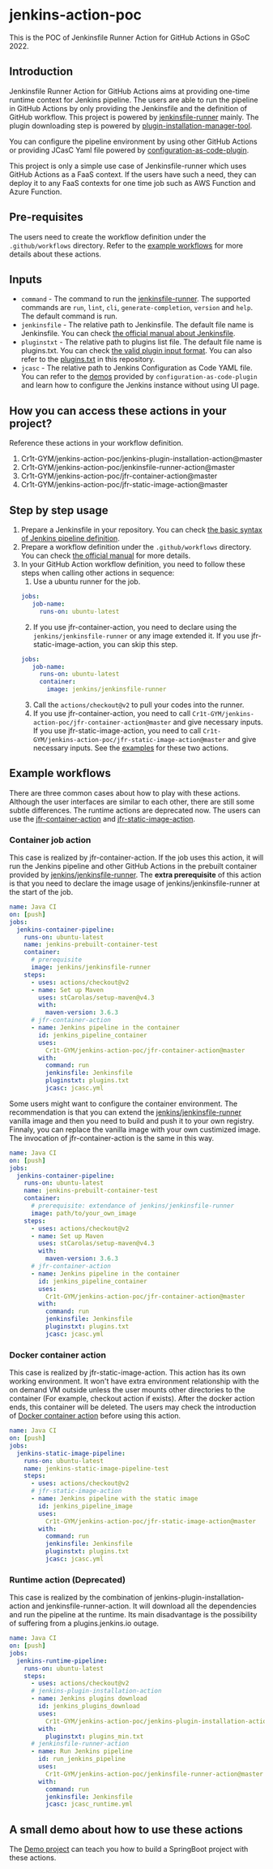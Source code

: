 # jenkins-action-poc
This is the POC of Jenkinsfile Runner Action for GitHub Actions in GSoC 2022.

## Introduction
Jenkinsfile Runner Action for GitHub Actions aims at providing one-time runtime context for Jenkins pipeline. The users are able to run the pipeline in GitHub Actions by only providing the Jenkinsfile and the definition of GitHub workflow. This project is powered by [jenkinsfile-runner](https://github.com/jenkinsci/jenkinsfile-runner) mainly. The plugin downloading step is powered by [plugin-installation-manager-tool](https://github.com/jenkinsci/plugin-installation-manager-tool).

You can configure the pipeline environment by using other GitHub Actions or providing JCasC Yaml file powered by [configuration-as-code-plugin](https://www.jenkins.io/projects/jcasc/).

This project is only a simple use case of Jenkinsfile-runner which uses GitHub Actions as a FaaS context. If the users have such a need, they can deploy it to any FaaS contexts for one time job such as AWS Function and Azure Function.

## Pre-requisites
The users need to create the workflow definition under the `.github/workflows` directory. Refer to the [example workflows](#example-workflows) for more details about these actions.

## Inputs
* `command` - The command to run the [jenkinsfile-runner](https://github.com/jenkinsci/jenkinsfile-runner). The supported commands are `run`, `lint`, `cli`, `generate-completion`, `version` and `help`. The default command is run.
* `jenkinsfile` - The relative path to Jenkinsfile. The default file name is Jenkinsfile. You can check [the official manual about Jenkinsfile](https://www.jenkins.io/doc/book/pipeline/syntax/).
* `pluginstxt` - The relative path to plugins list file. The default file name is plugins.txt. You can check [the valid plugin input format](https://github.com/jenkinsci/plugin-installation-manager-tool#plugin-input-format). You can also refer to the [plugins.txt](plugins.txt) in this repository.
* `jcasc` - The relative path to Jenkins Configuration as Code YAML file. You can refer to the [demos](https://github.com/jenkinsci/configuration-as-code-plugin/tree/master/demos) provided by `configuration-as-code-plugin` and learn how to configure the Jenkins instance without using UI page.

## How you can access these actions in your project?
Reference these actions in your workflow definition.
1. Cr1t-GYM/jenkins-action-poc/jenkins-plugin-installation-action@master
2. Cr1t-GYM/jenkins-action-poc/jenkinsfile-runner-action@master
3. Cr1t-GYM/jenkins-action-poc/jfr-container-action@master
4. Cr1t-GYM/jenkins-action-poc/jfr-static-image-action@master

## Step by step usage
1. Prepare a Jenkinsfile in your repository. You can check [the basic syntax of Jenkins pipeline definition](https://www.jenkins.io/doc/book/pipeline/syntax/).
2. Prepare a workflow definition under the `.github/workflows` directory. You can check [the official manual](https://docs.github.com/en/actions) for more details.
3. In your GitHub Action workflow definition, you need to follow these steps when calling other actions in sequence:
   1. Use a ubuntu runner for the job.
   ```Yaml
   jobs:
      job-name:
        runs-on: ubuntu-latest   
   ```
   2. If you use jfr-container-action, you need to declare using the `jenkins/jenkinsfile-runner` or any image extended it. If you use jfr-static-image-action, you can skip this step.
   ```Yaml
   jobs:
      job-name:
        runs-on: ubuntu-latest
        container:
          image: jenkins/jenkinsfile-runner             
   ```   
   3. Call the `actions/checkout@v2` to pull your codes into the runner.
   4. If you use jfr-container-action, you need to call `Cr1t-GYM/jenkins-action-poc/jfr-container-action@master` and give necessary inputs. If you use jfr-static-image-action, you need to call `Cr1t-GYM/jenkins-action-poc/jfr-static-image-action@master` and give necessary inputs. See the [examples](#example-workflows) for these two actions.

## Example workflows
There are three common cases about how to play with these actions. Although the user interfaces are similar to each other, there are still some subtle differences. The runtime actions are deprecated now. The users can use the [jfr-container-action](#container-job-action) and [jfr-static-image-action](#docker-container-action).
### Container job action
This case is realized by jfr-container-action. If the job uses this action, it will run the Jenkins pipeline and other GitHub Actions in the prebuilt container provided by [jenkins/jenkinsfile-runner](https://hub.docker.com/r/jenkins/jenkinsfile-runner). The **extra prerequisite** of this action is that you need to declare the image usage of jenkins/jenkinsfile-runner at the start of the job.
```Yaml
name: Java CI
on: [push]
jobs:
  jenkins-container-pipeline:
    runs-on: ubuntu-latest
    name: jenkins-prebuilt-container-test
    container:
      # prerequisite
      image: jenkins/jenkinsfile-runner
    steps:
      - uses: actions/checkout@v2
      - name: Set up Maven
        uses: stCarolas/setup-maven@v4.3
        with:
          maven-version: 3.6.3
      # jfr-container-action
      - name: Jenkins pipeline in the container
        id: jenkins_pipeline_container
        uses:
          Cr1t-GYM/jenkins-action-poc/jfr-container-action@master
        with:
          command: run
          jenkinsfile: Jenkinsfile
          pluginstxt: plugins.txt
          jcasc: jcasc.yml
```
Some users might want to configure the container environment. The recommendation is that you can extend the [jenkins/jenkinsfile-runner](https://hub.docker.com/r/jenkins/jenkinsfile-runner) vanilla image and then you need to build and push it to your own registry. Finnaly, you can replace the vanilla image with your own custimized image. The invocation of jfr-container-action is the same in this way.
```Yaml
name: Java CI
on: [push]
jobs:
  jenkins-container-pipeline:
    runs-on: ubuntu-latest
    name: jenkins-prebuilt-container-test
    container:
      # prerequisite: extendance of jenkins/jenkinsfile-runner
      image: path/to/your_own_image
    steps:
      - uses: actions/checkout@v2
      - name: Set up Maven
        uses: stCarolas/setup-maven@v4.3
        with:
          maven-version: 3.6.3
      # jfr-container-action
      - name: Jenkins pipeline in the container
        id: jenkins_pipeline_container
        uses:
          Cr1t-GYM/jenkins-action-poc/jfr-container-action@master
        with:
          command: run
          jenkinsfile: Jenkinsfile
          pluginstxt: plugins.txt
          jcasc: jcasc.yml
```
### Docker container action
This case is realized by jfr-static-image-action. This action has its own working environment. It won't have extra environment relationship with the on demand VM outside unless the user mounts other directories to the container (For example, checkout action if exists). After the docker action ends, this container will be deleted. The users may check the introduction of [Docker container action](https://docs.github.com/en/actions/creating-actions/creating-a-docker-container-action#introduction) before using this action.
```Yaml
name: Java CI
on: [push]
jobs:
  jenkins-static-image-pipeline:
    runs-on: ubuntu-latest
    name: jenkins-static-image-pipeline-test
    steps:
      - uses: actions/checkout@v2
      # jfr-static-image-action
      - name: Jenkins pipeline with the static image
        id: jenkins_pipeline_image
        uses:
          Cr1t-GYM/jenkins-action-poc/jfr-static-image-action@master
        with:
          command: run
          jenkinsfile: Jenkinsfile
          pluginstxt: plugins.txt
          jcasc: jcasc.yml
```
### Runtime action (Deprecated)
This case is realized by the combination of jenkins-plugin-installation-action and jenkinsfile-runner-action. It will download all the dependencies and run the pipeline at the runtime. Its main disadvantage is the possibility of suffering from a plugins.jenkins.io outage.
```Yaml
name: Java CI
on: [push]
jobs:
  jenkins-runtime-pipeline:
    runs-on: ubuntu-latest
    steps:
      - uses: actions/checkout@v2
      # jenkins-plugin-installation-action
      - name: Jenkins plugins download
        id: jenkins_plugins_download
        uses:
          Cr1t-GYM/jenkins-action-poc/jenkins-plugin-installation-action@master
        with:
          pluginstxt: plugins_min.txt
      # jenkinsfile-runner-action
      - name: Run Jenkins pipeline
        id: run_jenkins_pipeline
        uses:
          Cr1t-GYM/jenkins-action-poc/jenkinsfile-runner-action@master
        with:
          command: run
          jenkinsfile: Jenkinsfile
          jcasc: jcasc_runtime.yml
```

## A small demo about how to use these actions
The [Demo project](https://github.com/Cr1t-GYM/JekinsTest) can teach you how to build a SpringBoot project with these actions.